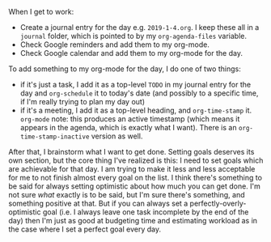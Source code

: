 When I get to work:
- Create a journal entry for the day e.g. `2019-1-4.org`. I keep these all in a `journal` folder, which is pointed to by my `org-agenda-files` variable.
- Check Google reminders and add them to my org-mode. 
- Check Google calendar and add them to my org-mode for the day.

To add something to my org-mode for the day, I do one of two things:
- if it's just a task, I add it as a top-level `TODO` in my journal entry for the day and `org-schedule` it to today's date (and possibly to a specific time, if I'm really trying to plan my day out)
- if it's a meeting, I add it as a top-level heading, and `org-time-stamp` it. `org-mode` note: this produces an active timestamp (which means it appears in the agenda, which is exactly what I want). There is an `org-time-stamp-inactive` version as well.

After that, I brainstorm what I want to get done.
Setting goals deserves its own section, but the core thing I've realized is this: I need to set goals which are achievable for that day.
I am trying to make it less and less acceptable for me to not finish almost every goal on the list.
I think there's something to be said for always setting optimistic about how much you can get done.
I'm not sure _what_ exactly is to be said, but I'm sure there's something, and something positive at that.
But if you can always set a perfectly-overly-optimistic goal (i.e. I always leave one task incomplete by the end of the day) then I'm just as good at budgeting time and estimating workload as in the case where I set a perfect goal every day.
